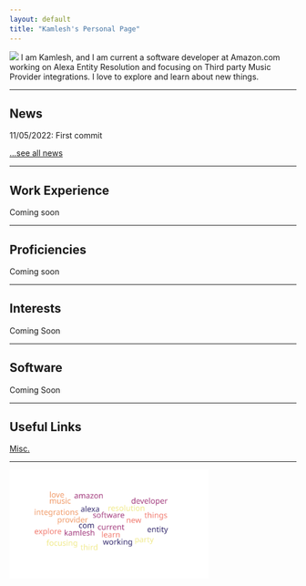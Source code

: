 ```yaml
---
layout: default
title: "Kamlesh's Personal Page"
---
```



<img class="profile-picture" src="https://kamleshkc2002.github.io/assets/img/logo.jpg"> I am Kamlesh, and I am current a software developer at Amazon.com working on Alexa Entity Resolution and focusing on Third party Music Provider integrations. I love to explore and learn about new things.


---

## News

11/05/2022: First commit   

[...see all news](./news)

---



## Work Experience

Coming soon

---

## Proficiencies

Coming soon

---

## Interests

Coming Soon

---

## Software

Coming Soon

---

## Useful Links

[//]: # ([Machine Learning System Resources]&#40;https://www.bodunhu.com/blog/posts/machine-learning-system-resources/&#41;  )

[//]: # ([UTNS Lab]&#40;https://utns.cs.utexas.edu/&#41;  )

[//]: # ([SCEA Lab]&#40;https://github.com/utcs-scea&#41;  )

[//]: # ([Laboratory for Advanced Systems Research]&#40;https://www.cs.utexas.edu/lasr/&#41;  )
[Misc.](/misc)  

[//]: # ([Notes]&#40;https://pages.github.austin.utexas.edu/bh28324/notes/&#41;)

---

<img style="width:350px;" src="/assets/img/wordcloud.svg"/>

